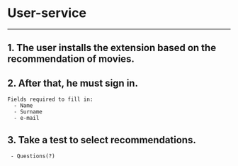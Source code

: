 # User-service

---

## 1. The user installs the extension based on the recommendation of movies.
## 2. After that, he must sign in.
    Fields required to fill in:
      - Name
      - Surname
      - e-mail
## 3. Take a test to select recommendations.
     - Questions(?)
     
      
